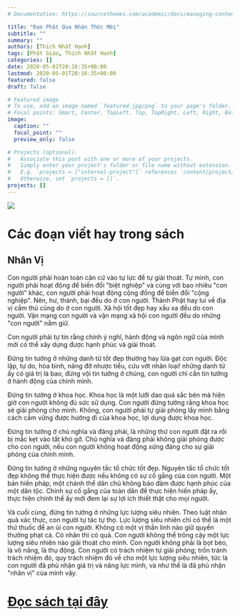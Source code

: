 ```yaml
---
# Documentation: https://sourcethemes.com/academic/docs/managing-content/

title: "Đạo Phật Qua Nhận Thức Mới"
subtitle: ""
summary: ""
authors: [Thích Nhất Hạnh]
tags: [Phật Giáo, Thích Nhất Hạnh]
categories: []
date: 2020-05-01T20:16:35+08:00
lastmod: 2020-05-01T20:16:35+08:00
featured: false
draft: false

# Featured image
# To use, add an image named `featured.jpg/png` to your page's folder.
# Focal points: Smart, Center, TopLeft, Top, TopRight, Left, Right, BottomLeft, Bottom, BottomRight.
image:
  caption: ""
  focal_point: ""
  preview_only: false

# Projects (optional).
#   Associate this post with one or more of your projects.
#   Simply enter your project's folder or file name without extension.
#   E.g. `projects = ["internal-project"]` references `content/project/deep-learning/index.md`.
#   Otherwise, set `projects = []`.
projects: []
---
```


![](/img/thichnhathanh/daophatquanhanthucmoi.png)

# Các đoạn viết hay trong sách

## Nhân Vị
Con người phải hoàn toàn căn cứ vào tự lực để tự giải thoát. Tự mình, con người phải hoạt động để biến đổi "biệt nghiệp" và cùng với bao nhiêu "con người" khác, con người phải hoạt động cộng đồng để biến đổi "cộng nghiệp". Nên, hư, thành, bại đều do ở con người. Thành Phật hay lui về địa vị cầm thú cũng do ở con người. Xã hội tốt đẹp hay xấu xa đều do con người. Vận mạng con người và vận mạng xã hội con người đều do những "con người" nắm giữ.

Con người phải tự tin rằng chính ý nghĩ, hành động và ngôn ngữ của mình mới có thể xây dựng được hạnh phúc và giải thoát.

Ðừng tin tưởng ở những danh từ tốt đẹp thường hay lừa gạt con người. Ðộc lập, tự do, hòa bình, nâng đỡ nhược tiểu, cứu vớt nhân loại! những danh từ ấy có giá trị là bao, đừng vội tin tưởng ở chúng, con người chỉ cần tin tưởng ở hành động của chính mình.

Ðừng tin tưởng ở khoa học. Khoa học là một lưỡi dao quá sắc bén mà hiện giờ con người không đủ sức sử dụng. Con người đừng tưởng rằng khoa học sẽ giải phóng cho mình. Không, con người phải tự giải phóng lấy mình bằng cách cầm vững được hướng đi của khoa học, lợi dụng được khoa học.

Ðừng tin tưởng ở chủ nghĩa và đảng phái, là những thứ con người đặt ra rồi bị mắc kẹt vào tất khó gỡ. Chủ nghĩa và đảng phái không giải phóng được cho con người, nếu con người không hoạt động xứng đáng cho sự giải phóng của chính mình.

Ðừng tin tưởng ở những nguyên tắc tổ chức tốt đẹp. Nguyên tắc tổ chức tốt đẹp không thể thực hiện được nếu không có sự cố gắng của con người. Một bản hiến pháp, một chánh thể dân chủ không bảo đảm được hạnh phúc của một dân tộc. Chính sự cố gắng của toàn dân để thực hiện hiến pháp ấy, thực hiện chính thể ấy mới đem lại sự lợi ích thiết thật cho mọi người.

Và cuối cùng, đừng tin tưởng ở những lực lượng siêu nhiên. Theo luật nhân quả xác thực, con người tự tác tự thọ. Lực lượng siêu nhiên chỉ có thể là một thứ thuốc để an ủi con người. Không có một vị thần linh nào giữ quyền thưởng phạt cả. Có nhân thì có quả. Con người không thể trông cậy một lực lượng siêu nhiên nào giải thoát cho mình. Con người không phải là bọt bèo, là vô năng, là thụ động. Con người có trách nhiệm tự giải phóng; trốn tránh trách nhiệm đó, quy trách nhiệm đó về cho một lực lượng siêu nhiên, tức là con người đã phủ nhận giá trị và năng lực mình, và như thế là đã phủ nhận "nhân vị" của mình vậy.



# [Đọc sách tại đây](/book/daophatquanhanthucmoi/index.html)

